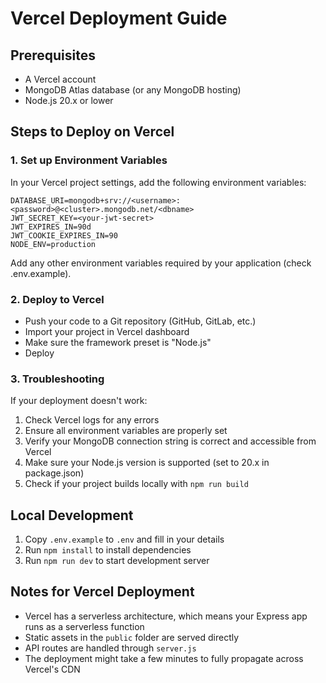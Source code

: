 # Vercel Deployment Guide

## Prerequisites
- A Vercel account
- MongoDB Atlas database (or any MongoDB hosting)
- Node.js 20.x or lower

## Steps to Deploy on Vercel

### 1. Set up Environment Variables
In your Vercel project settings, add the following environment variables:

```
DATABASE_URI=mongodb+srv://<username>:<password>@<cluster>.mongodb.net/<dbname>
JWT_SECRET_KEY=<your-jwt-secret>
JWT_EXPIRES_IN=90d
JWT_COOKIE_EXPIRES_IN=90
NODE_ENV=production
```

Add any other environment variables required by your application (check .env.example).

### 2. Deploy to Vercel

- Push your code to a Git repository (GitHub, GitLab, etc.)
- Import your project in Vercel dashboard
- Make sure the framework preset is "Node.js"
- Deploy

### 3. Troubleshooting

If your deployment doesn't work:

1. Check Vercel logs for any errors
2. Ensure all environment variables are properly set
3. Verify your MongoDB connection string is correct and accessible from Vercel
4. Make sure your Node.js version is supported (set to 20.x in package.json)
5. Check if your project builds locally with `npm run build`

## Local Development

1. Copy `.env.example` to `.env` and fill in your details
2. Run `npm install` to install dependencies
3. Run `npm run dev` to start development server

## Notes for Vercel Deployment

- Vercel has a serverless architecture, which means your Express app runs as a serverless function
- Static assets in the `public` folder are served directly
- API routes are handled through `server.js`
- The deployment might take a few minutes to fully propagate across Vercel's CDN
